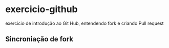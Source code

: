 # exercicio-github
exercicio de introdução ao Git Hub, entendendo fork e criando Pull request 

## Sincroniação de fork
